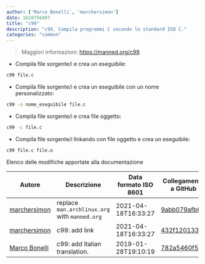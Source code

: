 ```yaml
---
author: ['Marco Bonelli', 'marchersimon']
date: 1618756407
title: "c99"
description: "c99, Compila programmi C secondo lo standard ISO C."
categories: "common"
---
```

> Maggiori informazioni: <https://manned.org/c99>.

- Compila file sorgente/i e crea un eseguibile:

```bash
c99 file.c
```

- Compila file sorgente/i e crea un eseguibile con un nome personalizzato:

```bash
c99 -o nome_eseguibile file.c
```

- Compila file sorgente/i e crea file oggetto:

```bash
c99 -c file.c
```

- Compila file sorgente/i linkando con file oggetto e crea un eseguibile:

```bash
c99 file.c file.o
```
Elenco delle modifiche apportate alla documentazione


Autore | Descrizione | Data formato ISO 8601 | Collegamento a GitHub
------|-----|-----|-----
[marchersimon](mailto:marchersimon@zohomail.eu) | replace `man.archlinux.org` with `manned.org` | 2021-04-18T16:33:27 | [9abb079afb69](https://github.com/tldr-pages/tldr/commit/9abb079afb6972f3de61a30e1b3fb849ad4b68d9)
[marchersimon](mailto:marchersimon@zohomail.eu) | c99: add link | 2021-04-18T16:33:27 | [432f1201330a](https://github.com/tldr-pages/tldr/commit/432f1201330a710be3a0a045fa566c9fe09f942d)
[Marco Bonelli](mailto:mb5.marcob@gmail.com) | c99: add Italian translation. | 2019-01-28T19:10:19 | [782a5460f59b](https://github.com/tldr-pages/tldr/commit/782a5460f59bc5c8ace1386ce7015babe4d72a40)

